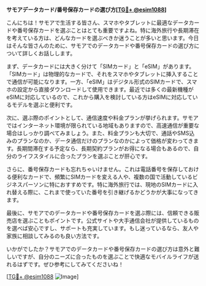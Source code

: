 **サモアデータカード/番号保存カードの選び方[[TG💪+ @esim1088](https://t.me/s/esim1088)]**

こんにちは！サモアで生活する皆さん、スマホやタブレットに最適なデータカードや番号保存カードを選ぶことはとても重要ですよね。特に海外旅行や長期滞在を考えている方は、どんなカードを選ぶべきか迷うことが多いと思います。今日はそんな皆さんのために、サモアでのデータカードや番号保存カードの選び方について詳しくお話しします。

まず、データカードには大きく分けて「SIMカード」と「eSIM」があります。「SIMカード」は物理的なカードで、それをスマホやタブレットに挿入することで通信が可能になります。一方、「eSIM」はデジタル形式のSIMカードで、スマホの設定から直接ダウンロードして使用できます。最近では多くの最新機種がeSIMに対応しているので、これから購入を検討している方はeSIMに対応しているモデルを選ぶと便利です。

次に、選ぶ際のポイントとして、通信速度や料金プランが挙げられます。サモアではインターネット環境が限られている地域もありますので、高速通信が重要な場合はしっかり調べてみましょう。また、料金プランも大切で、通話やSMS込みのプランなのか、データ通信だけのプランなのかによって価格が変わってきます。長期間滞在する予定なら、長期契約プランがお得になる場合もあるので、自分のライフスタイルに合ったプランを選ぶことが肝心です。

さらに、番号保存カードも忘れちゃいけません。これは電話番号を保存しておける便利なカードで、頻繁にSIMカードを変える人や、複数の国で活動しているビジネスパーソンに特におすすめです。特に海外旅行では、現地のSIMカードに入れ替える際に、これまで使っていた番号を引き継げるかどうかが大事になってきます。

最後に、サモアでのデータカードや番号保存カードを選ぶ際には、信頼できる販売店を選ぶこともポイントです。公式サイトや大手通信会社が提供しているものを選べば安心ですし、サポートも充実しています。もし迷っているなら、友人や家族に相談してみるのも良い方法です。

いかがでしたか？サモアでのデータカードや番号保存カードの選び方は意外と難しいですが、自分のニーズに合ったものを選ぶことで快適なモバイルライフが送れるはずです。ぜひ参考にしてみてくださいね！

[[TG💪+ @esim1088](https://t.me/s/esim1088) ![Image](https://i.postimg.cc/Y0z9fWf4/image.png)]